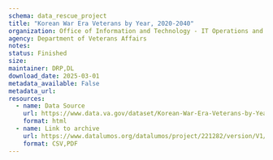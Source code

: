 ```yaml
---
schema: data_rescue_project 
title: "Korean War Era Veterans by Year, 2020-2040"
organization: Office of Information and Technology - IT Operations and Services (ITOPS)
agency: Department of Veterans Affairs
notes: 
status: Finished
size: 
maintainer: DRP,DL
download_date: 2025-03-01
metadata_available: False
metadata_url: 
resources:
  - name: Data Source
    url: https://www.data.va.gov/dataset/Korean-War-Era-Veterans-by-Year-2020-2040/b3vf-kuiz
    format: html
  - name: Link to archive
    url: https://www.datalumos.org/datalumos/project/221282/version/V1/view
    format: CSV,PDF
---
```

